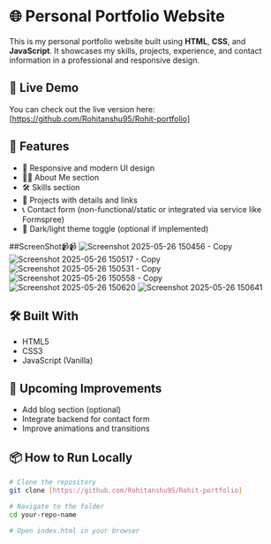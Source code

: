 # 🌐 Personal Portfolio Website

This is my personal portfolio website built using **HTML**, **CSS**, and **JavaScript**. It showcases my skills, projects, experience, and contact information in a professional and responsive design.

## 🚀 Live Demo

You can check out the live version here: [https://github.com/Rohitanshu95/Rohit-portfolio]
## 📁 Features

- 🎨 Responsive and modern UI design
- 🧑‍💻 About Me section
- 🛠️ Skills section
- 📂 Projects with details and links
- 📞 Contact form (non-functional/static or integrated via service like Formspree)
- 🌙 Dark/light theme toggle (optional if implemented)

##ScreenShot📹📹
![Screenshot 2025-05-26 150456 - Copy](https://github.com/user-attachments/assets/ace60eeb-7397-4824-9359-36e3c6055991)
![Screenshot 2025-05-26 150517 - Copy](https://github.com/user-attachments/assets/a495b570-d0df-48f5-b14c-f8c3b3ac1c74)
![Screenshot 2025-05-26 150531 - Copy](https://github.com/user-attachments/assets/44af5a17-f1a0-46a1-9058-3b100fba16c1)
![Screenshot 2025-05-26 150558 - Copy](https://github.com/user-attachments/assets/e648bc33-ea02-419b-be47-aaffcfb8806e)
![Screenshot 2025-05-26 150620](https://github.com/user-attachments/assets/bfe07b56-2bac-4def-b410-c2b162b150d5)
![Screenshot 2025-05-26 150641](https://github.com/user-attachments/assets/4ff7474e-0750-46e1-ac9a-ac7962098346)

## 🛠️ Built With

- HTML5
- CSS3
- JavaScript (Vanilla)

## 🚧 Upcoming Improvements

- Add blog section (optional)
- Integrate backend for contact form
- Improve animations and transitions

## 📦 How to Run Locally

```bash
# Clone the repository
git clone [https://github.com/Rohitanshu95/Rohit-portfolio]

# Navigate to the folder
cd your-repo-name

# Open index.html in your browser
